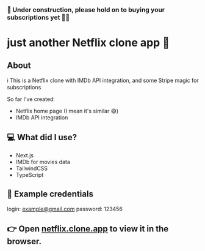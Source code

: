 ### 🚧 Under construction, please hold on to buying your subscriptions yet 👨‍💻

# just another Netflix clone app 🤷

## About

ℹ️ This is a Netflix clone with IMDb API integration, and some Stripe magic for subscriptions

So far I've created:
- Netflix home page (I mean it's similar 😅)
- IMDb API integration

## 💻 What did I use?

* Next.js
* IMDb for movies data
* TailwindCSS
* TypeScript

## 🎫 Example credentials
login: example@gmail.com
password: 123456

## 👉 Open [netflix.clone.app](https://my-clon-netflix.vercel.app/) to view it in the browser.

